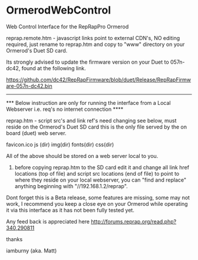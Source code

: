 OrmerodWebControl
=================

Web Control Interface for the RepRapPro Ormerod

reprap.remote.htm - javascript links point to external CDN's, NO editing required, just rename to reprap.htm and copy to "www" directory on your Ormerod's Duet SD card.

Its strongly advised to update the firmware version on your Duet to 057n-dc42, found at the following link.

https://github.com/dc42/RepRapFirmware/blob/duet/Release/RepRapFirmware-057n-dc42.bin


------------------------------------------------------------------------------------------------------------------------

*** Below instruction are only for running the interface from a Local Webserver i.e. req's no internet connection ****

reprap.htm - script src's and link ref's need changing see below, must reside on the Ormerod's Duet SD card this is the only file served by the on board (duet) web server.

favicon.ico
js (dir)
img(dir)
fonts(dir)
css(dir)

All of the above should be stored on a web server local to you.

1. before copying reprap.htm to the SD card edit it and change all link href locations (top of file) and script src locations (end of file) to point to where they reside on your local webserver, you can "find and replace" anything beginning with "//192.168.1.2/reprap".

Dont forget this is a Beta release, some features are missing, some may not work, I recommend you keep a close eye on your Ormerod while operating it via this interface as it has not been fully tested yet.

Any feed back is appreciated here http://forums.reprap.org/read.php?340,290811

thanks

iamburny (aka. Matt)

